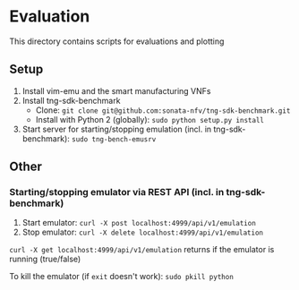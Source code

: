 # Evaluation

This directory contains scripts for evaluations and plotting

## Setup

1. Install vim-emu and the smart manufacturing VNFs
1. Install tng-sdk-benchmark
    * Clone: `git clone git@github.com:sonata-nfv/tng-sdk-benchmark.git`
    * Install with Python 2 (globally): `sudo python setup.py install`
1. Start server for starting/stopping emulation (incl. in tng-sdk-benchmark): `sudo tng-bench-emusrv`




## Other

### Starting/stopping emulator via REST API (incl. in tng-sdk-benchmark)

1. Start emulator: `curl -X post localhost:4999/api/v1/emulation`
1. Stop emulator: `curl -X delete localhost:4999/api/v1/emulation`

`curl -X get localhost:4999/api/v1/emulation` returns if the emulator is running (true/false)

To kill the emulator (if `exit` doesn't work): `sudo pkill python`